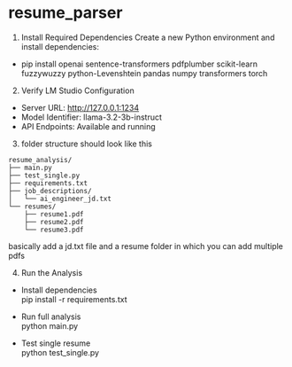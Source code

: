 # resume_parser

1. Install Required Dependencies
Create a new Python environment and install dependencies:

- pip install openai sentence-transformers pdfplumber scikit-learn fuzzywuzzy python-Levenshtein pandas numpy transformers torch

2. Verify LM Studio Configuration
- Server URL: http://127.0.0.1:1234
- Model Identifier: llama-3.2-3b-instruct
- API Endpoints: Available and running

3. folder structure should look like this<br>
```
resume_analysis/
├── main.py
├── test_single.py
├── requirements.txt
├── job_descriptions/
│   └── ai_engineer_jd.txt
└── resumes/
    ├── resume1.pdf
    ├── resume2.pdf
    └── resume3.pdf
```
basically add a jd.txt file and a resume folder in which you can add multiple pdfs

4. Run the Analysis<br>
- Install dependencies <br>
pip install -r requirements.txt

- Run full analysis<br>
  python main.py

- Test single resume<br>
  python test_single.py
